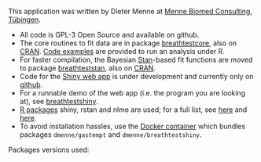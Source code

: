 This application was written by Dieter Menne at [Menne Biomed Consulting, Tübingen](https://www.menne-biomed.de).

- All code is GPL-3 Open Source and available on github.
- The core routines to fit data are in package [breathtestcore](https://github.com/dmenne/breathtestcore), also on [CRAN](https://cran.r-project.org/web/packages/breathtestcore/index.html). [Code examples](https://dmenne.github.io/breathtestcore/reference/nlme_fit.html) are provided to run an analysis under R.
- For faster compilation, the Bayesian [Stan](http://mc-stan.org/)-based fit functions are moved to package [breathteststan](https://github.com/dmenne/breathteststan), also on [CRAN](https://cran.r-project.org/web/packages/breathteststan/index.html).
- Code for the [Shiny web app](https://shiny.rstudio.com/) is under development and currently only on [github](https://github.com/dmenne/breathteststan). 
- For a runnable demo of the web app (i.e. the program you are looking at), see [breathtestshiny](https://apps.menne-biomed.de/breathtestshiny).
- [R packages](http://cran.r-project.org/) shiny, rstan and nlme are used; for a full list, see [here](https://github.com/dmenne/breathtestcore/blob/master/DESCRIPTION) and [here](https://github.com/dmenne/breathteststan/blob/master/DESCRIPTION").
- To avoid installation hassles, use the [Docker container](https://github.com/dmenne/gastro-docker) which bundles packages `dmenne/gastempt` and `dmenne/breathtestshiny`.

Packages versions used: 
